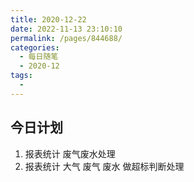 ```yaml
---
title: 2020-12-22
date: 2022-11-13 23:10:10
permalink: /pages/844688/
categories:
  - 每日随笔
  - 2020-12
tags:
  - 
---
```

## 今日计划  

1. 报表统计 废气废水处理 
2. 报表统计 大气 废气 废水 做超标判断处理
